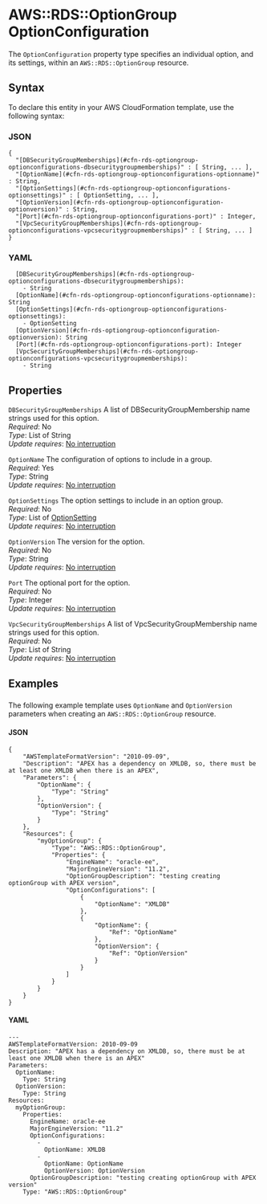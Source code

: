 # AWS::RDS::OptionGroup OptionConfiguration<a name="aws-properties-rds-optiongroup-optionconfigurations"></a>

The `OptionConfiguration` property type specifies an individual option, and its settings, within an `AWS::RDS::OptionGroup` resource\.

## Syntax<a name="aws-properties-rds-optiongroup-optionconfigurations-syntax"></a>

To declare this entity in your AWS CloudFormation template, use the following syntax:

### JSON<a name="aws-properties-rds-optiongroup-optionconfigurations-syntax.json"></a>

```
{
  "[DBSecurityGroupMemberships](#cfn-rds-optiongroup-optionconfigurations-dbsecuritygroupmemberships)" : [ String, ... ],
  "[OptionName](#cfn-rds-optiongroup-optionconfigurations-optionname)" : String,
  "[OptionSettings](#cfn-rds-optiongroup-optionconfigurations-optionsettings)" : [ OptionSetting, ... ],
  "[OptionVersion](#cfn-rds-optiongroup-optionconfiguration-optionversion)" : String,
  "[Port](#cfn-rds-optiongroup-optionconfigurations-port)" : Integer,
  "[VpcSecurityGroupMemberships](#cfn-rds-optiongroup-optionconfigurations-vpcsecuritygroupmemberships)" : [ String, ... ]
}
```

### YAML<a name="aws-properties-rds-optiongroup-optionconfigurations-syntax.yaml"></a>

```
  [DBSecurityGroupMemberships](#cfn-rds-optiongroup-optionconfigurations-dbsecuritygroupmemberships): 
    - String
  [OptionName](#cfn-rds-optiongroup-optionconfigurations-optionname): String
  [OptionSettings](#cfn-rds-optiongroup-optionconfigurations-optionsettings): 
    - OptionSetting
  [OptionVersion](#cfn-rds-optiongroup-optionconfiguration-optionversion): String
  [Port](#cfn-rds-optiongroup-optionconfigurations-port): Integer
  [VpcSecurityGroupMemberships](#cfn-rds-optiongroup-optionconfigurations-vpcsecuritygroupmemberships): 
    - String
```

## Properties<a name="aws-properties-rds-optiongroup-optionconfigurations-properties"></a>

`DBSecurityGroupMemberships`  <a name="cfn-rds-optiongroup-optionconfigurations-dbsecuritygroupmemberships"></a>
A list of DBSecurityGroupMembership name strings used for this option\.  
*Required*: No  
*Type*: List of String  
*Update requires*: [No interruption](https://docs.aws.amazon.com/AWSCloudFormation/latest/UserGuide/using-cfn-updating-stacks-update-behaviors.html#update-no-interrupt)

`OptionName`  <a name="cfn-rds-optiongroup-optionconfigurations-optionname"></a>
The configuration of options to include in a group\.  
*Required*: Yes  
*Type*: String  
*Update requires*: [No interruption](https://docs.aws.amazon.com/AWSCloudFormation/latest/UserGuide/using-cfn-updating-stacks-update-behaviors.html#update-no-interrupt)

`OptionSettings`  <a name="cfn-rds-optiongroup-optionconfigurations-optionsettings"></a>
The option settings to include in an option group\.  
*Required*: No  
*Type*: List of [OptionSetting](aws-properties-rds-optiongroup-optionconfigurations-optionsettings.md)  
*Update requires*: [No interruption](https://docs.aws.amazon.com/AWSCloudFormation/latest/UserGuide/using-cfn-updating-stacks-update-behaviors.html#update-no-interrupt)

`OptionVersion`  <a name="cfn-rds-optiongroup-optionconfiguration-optionversion"></a>
The version for the option\.  
*Required*: No  
*Type*: String  
*Update requires*: [No interruption](https://docs.aws.amazon.com/AWSCloudFormation/latest/UserGuide/using-cfn-updating-stacks-update-behaviors.html#update-no-interrupt)

`Port`  <a name="cfn-rds-optiongroup-optionconfigurations-port"></a>
The optional port for the option\.  
*Required*: No  
*Type*: Integer  
*Update requires*: [No interruption](https://docs.aws.amazon.com/AWSCloudFormation/latest/UserGuide/using-cfn-updating-stacks-update-behaviors.html#update-no-interrupt)

`VpcSecurityGroupMemberships`  <a name="cfn-rds-optiongroup-optionconfigurations-vpcsecuritygroupmemberships"></a>
A list of VpcSecurityGroupMembership name strings used for this option\.  
*Required*: No  
*Type*: List of String  
*Update requires*: [No interruption](https://docs.aws.amazon.com/AWSCloudFormation/latest/UserGuide/using-cfn-updating-stacks-update-behaviors.html#update-no-interrupt)

## Examples<a name="aws-properties-rds-optiongroup-optionconfigurations--examples"></a>

### <a name="aws-properties-rds-optiongroup-optionconfigurations--examples--"></a>

The following example template uses `OptionName` and `OptionVersion` parameters when creating an `AWS::RDS::OptionGroup` resource\. 

#### JSON<a name="aws-properties-rds-optiongroup-optionconfigurations--examples----json"></a>

```
{
    "AWSTemplateFormatVersion": "2010-09-09",
    "Description": "APEX has a dependency on XMLDB, so, there must be at least one XMLDB when there is an APEX",
    "Parameters": {
        "OptionName": {
            "Type": "String"
        },
        "OptionVersion": {
            "Type": "String"
        }
    },
    "Resources": {
        "myOptionGroup": {
            "Type": "AWS::RDS::OptionGroup",
            "Properties": {
                "EngineName": "oracle-ee",
                "MajorEngineVersion": "11.2",
                "OptionGroupDescription": "testing creating optionGroup with APEX version",
                "OptionConfigurations": [
                    {
                        "OptionName": "XMLDB"
                    },
                    {
                        "OptionName": {
                            "Ref": "OptionName"
                        },
                        "OptionVersion": {
                            "Ref": "OptionVersion"
                        }
                    }
                ]
            }
        }
    }
}
```

#### YAML<a name="aws-properties-rds-optiongroup-optionconfigurations--examples----yaml"></a>

```
--- 
AWSTemplateFormatVersion: 2010-09-09
Description: "APEX has a dependency on XMLDB, so, there must be at least one XMLDB when there is an APEX"
Parameters: 
  OptionName: 
    Type: String
  OptionVersion: 
    Type: String
Resources: 
  myOptionGroup: 
    Properties: 
      EngineName: oracle-ee
      MajorEngineVersion: "11.2"
      OptionConfigurations: 
        - 
          OptionName: XMLDB
        - 
          OptionName: OptionName
          OptionVersion: OptionVersion
      OptionGroupDescription: "testing creating optionGroup with APEX version"
    Type: "AWS::RDS::OptionGroup"
```